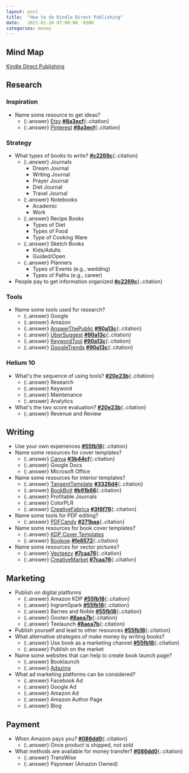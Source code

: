 ```yaml
---
layout: post
title:  "How to do Kindle Direct Publishing"
date:   2021-01-26 07:00:00 -0500
categories: money
---
```


## Mind Map

[Kindle Direct Publishing](/assets/doc/research/Kindle%20Direct%20Publishing.pdf)

## Research

### Inspiration

* Name some resource to get ideas?
  * {:.answer} [Etsy](https://www.etsy.com/ca/?ref=lgo) **[#8a3ecf]**{:.citation}
  * {:.answer} [Pinterest](https://www.pinterest.ca/) **[#8a3ecf]**{:.citation}

### Strategy

* What types of books to write? **[#c2269c]**{:.citation}
  * {:.answer} Journals
    * Dream Journal
    * Writing Journal
    * Prayer Journal
    * Diet Journal
    * Travel Journal
  * {:.answer} Notebooks
    * Academic
    * Work
  * {:.answer} Recipe Books
    * Types of Diet
    * Types of Food
    * Type of Cooking Ware
  * {:.answer} Sketch Books
    * Kids/Adults
    * Guided/Open
  * {:.answer} Planners
    * Types of Events (e.g., wedding)
    * Types of Paths (e.g., career)
* People pay to get information organized **[#c2269c]**{:.citation}

### Tools

* Name some tools used for research?
  * {:.answer} Google
  * {:.answer} Amazon
  * {:.answer} [AnswerThePublic](https://answerthepublic.com/) **[#90a13c]**{:.citation}
  * {:.answer} [UberSuggest](https://neilpatel.com/ubersuggest/) **[#90a13c]**{:.citation}
  * {:.answer} [KeywordTool](https://keywordtool.io/) **[#90a13c]**{:.citation}
  * {:.answer} [GoogleTrends](https://trends.google.com/trends/?geo=US) **[#90a13c]**{:.citation}

### Helium 10

* What's the sequence of using tools? **[#20e23b]**{:.citation}
  * {:.answer} Research
  * {:.answer} Keyword
  * {:.answer} Maintenance
  * {:.answer} Analytics
* What's the two score evaluation? **[#20e23b]**{:.citation}
  * {:.answer} Revenue and Review
  
## Writing

* Use your own experiences **[#55fb18]**{:.citation}
* Name some resources for cover templates?
  * {:.answer} [Canva](https://www.canva.com/) **[#3b44cf]**{:.citation}
  * {:.answer} Google Docs
  * {:.answer} Microsoft Office
* Name some resources for interior templates?
  * {:.answer} [TangentTemplate](https://templates.tangent.rocks/) **[#3326d4]**{:.citation}
  * {:.answer} [BookBolt](https://bookbolt.io/) **[#b91b66]**{:.citation}
  * {:.answer} Profitable Journals
  * {:.answer} ColorPLR
  * {:.answer} [CreativeFabrica](https://www.creativefabrica.com/) **[#3f6f78]**{:.citation}
* Name some tools for PDF editing?
  * {:.answer} [PDFCandy](https://pdfcandy.com/) **[#271baa]**{:.citation}
* Name some resources for book cover templates?
  * {:.answer} [KDP Cover Templates](https://kdp.amazon.com/en_US/cover-templates)
  * {:.answer} [Bookow](https://www.bookow.com/) **[#fe6572]**{:.citation}
* Name some resources for vector pictures?
  * {:.answer} [Vecteezy](https://www.vecteezy.com/) **[#7caa76]**{:.citation}
  * {:.answer} [CreativeMarket](https://creativemarket.com/) **[#7caa76]**{:.citation}

## Marketing

* Publish on digital platforms
  * {:.answer} Amazon KDP **[#55fb18]**{:.citation}
  * {:.answer} IngramSpark **[#55fb18]**{:.citation}
  * {:.answer} Barnes and Noble **[#55fb18]**{:.citation}
  * {:.answer} Gooten **[#8aea7b]**{:.citation}
  * {:.answer} Teelaunch **[#8aea7b]**{:.citation}
* Publish yourself and lead to other resources **[#55fb18]**{:.citation}
* What alternative strategies of make money by writing books?
  * {:.answer} Use book as a marketing channel **[#55fb18]**{:.citation}
  * {:.answer} Publish on the market
* Name some websites that can help to create book launch page?
  * {:.answer} Booklaunch
  * {:.answer} [Adazing](https://www.adazing.com/cover-mocks/)
* What ad marketing platforms can be considered?
  * {:.answer} Facebook Ad
  * {:.answer} Google Ad
  * {:.answer} Amazon Ad
  * {:.answer} Amazon Author Page
  * {:.answer} Blog
  
## Payment

* When Amazon pays you? **[#086dd0]**{:.citation}
  * {:.answer} Once product is shipped, not sold
* What methods are available for money transfer? **[#086dd0]**{:.citation}
  * {:.answer} TransWise
  * {:.answer} Payoneer (Amazon Owned)

[#55fb18]: https://www.inc.com/danny-iny/how-to-really-make-money-as-a-book-author-even-if-you-dont-sell-a-single-copy.html
[#c5ecba]: https://www.entrepreneur.com/article/306135
[#20e23b]: https://kb.helium10.com/hc/en-us/articles/360013059613-Is-There-a-Recommended-Sequence-for-Using-Helium-10-s-Tools-
[#5946cb]: https://kb.helium10.com/hc/en-us/articles/360050197534-Xray-PRO-Training-Video-Success-Score-and-Two-Factor-Success-Score
[#c2269c]: https://www.udemy.com/course/make-money-publishing-low-content-books-on-amazon/learn/lecture/14059559#overview
[#8aea7b]: https://www.udemy.com/course/make-money-publishing-low-content-books-on-amazon/learn/lecture/14059825#overview
[#b1f393]: https://www.udemy.com/course/make-money-publishing-low-content-books-on-amazon/learn/lecture/14820976#overview
[#086dd0]: https://www.udemy.com/course/how-to-self-publish-books-on-amazon-kdp-for-extra-income/learn/lecture/24127602#overview
[#90a13c]: https://www.udemy.com/course/how-to-self-publish-books-on-amazon-kdp-for-extra-income/learn/lecture/21580634#overview
[#3326d4]: https://www.udemy.com/course/how-to-self-publish-books-on-amazon-kdp-for-extra-income/learn/lecture/21355782#overview
[#b91b66]: https://www.udemy.com/course/how-to-self-publish-books-on-amazon-kdp-for-extra-income/learn/lecture/21357712#overview
[#3b44cf]: https://www.udemy.com/course/how-to-self-publish-books-on-amazon-kdp-for-extra-income/learn/lecture/21356752#overview
[#271baa]: https://www.udemy.com/course/how-to-self-publish-books-on-amazon-kdp-for-extra-income/learn/lecture/21367866#overview
[#3f6f78]: https://www.udemy.com/course/how-to-self-publish-books-on-amazon-kdp-for-extra-income/learn/lecture/24141644#overview
[#fe6572]: https://www.udemy.com/course/how-to-self-publish-books-on-amazon-kdp-for-extra-income/learn/lecture/21368000#overview
[#7caa76]: https://www.udemy.com/course/how-to-self-publish-books-on-amazon-kdp-for-extra-income/learn/lecture/24130538#overview
[#8a3ecf]:https://www.udemy.com/course/how-to-self-publish-books-on-amazon-kdp-for-extra-income/learn/lecture/24139538#overview
